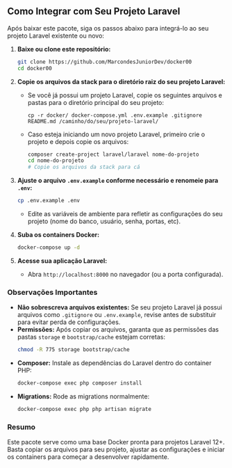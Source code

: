 ## Como Integrar com Seu Projeto Laravel

Após baixar este pacote, siga os passos abaixo para integrá-lo ao seu projeto Laravel existente ou novo:

1. **Baixe ou clone este repositório:**
    ```bash
    git clone https://github.com/MarcondesJuniorDev/docker00
    cd docker00
    ```

2. **Copie os arquivos da stack para o diretório raiz do seu projeto Laravel:**
    - Se você já possui um projeto Laravel, copie os seguintes arquivos e pastas para o diretório principal do seu projeto:
      ```
      cp -r docker/ docker-compose.yml .env.example .gitignore README.md /caminho/do/seu/projeto-laravel/
      ```
    - Caso esteja iniciando um novo projeto Laravel, primeiro crie o projeto e depois copie os arquivos:
      ```bash
      composer create-project laravel/laravel nome-do-projeto
      cd nome-do-projeto
      # Copie os arquivos da stack para cá
      ```

3. **Ajuste o arquivo `.env.example` conforme necessário e renomeie para `.env`:**
    ```bash
    cp .env.example .env
    ```
    - Edite as variáveis de ambiente para refletir as configurações do seu projeto (nome do banco, usuário, senha, portas, etc).

4. **Suba os containers Docker:**
    ```bash
    docker-compose up -d
    ```

5. **Acesse sua aplicação Laravel:**
    - Abra `http://localhost:8000` no navegador (ou a porta configurada).

### Observações Importantes

- **Não sobrescreva arquivos existentes:** Se seu projeto Laravel já possui arquivos como `.gitignore` ou `.env.example`, revise antes de substituir para evitar perda de configurações.
- **Permissões:** Após copiar os arquivos, garanta que as permissões das pastas `storage` e `bootstrap/cache` estejam corretas:
    ```bash
    chmod -R 775 storage bootstrap/cache
    ```
- **Composer:** Instale as dependências do Laravel dentro do container PHP:
    ```bash
    docker-compose exec php composer install
    ```
- **Migrations:** Rode as migrations normalmente:
    ```bash
    docker-compose exec php php artisan migrate
    ```

### Resumo

Este pacote serve como uma base Docker pronta para projetos Laravel 12+. Basta copiar os arquivos para seu projeto, ajustar as configurações e iniciar os containers para começar a desenvolver rapidamente.

